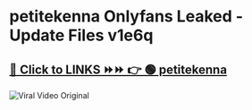 
 # petitekenna Onlyfans Leaked - Update Files v1e6q

## <h2><a href="https://clipsfans.com/petitekenna&ref=git">🔗 Click to LINKS ⏩⏩ 👉 🟢 petitekenna </a></h2>

<a href="https://clipsfans.com/petitekenna&ref=git" rel="nofollow" data-target="animated-image.originalLink"><img src="https://i.ibb.co.com/xMMVF88/686577567.gif" alt="Viral Video Original" style="max-width: 100%; display: inline-block;" data-target="animated-image.originalImage"></a>

